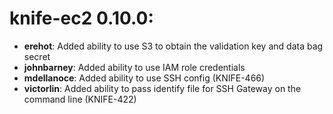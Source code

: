 <!---
This file is reset every time a new release is done. The contents of this file are for the currently unreleased version.

Example Contribution:
* **kalistec**: Improved file resource greatly.
-->
# knife-ec2 0.10.0:

* **erehot**: Added ability to use S3 to obtain the validation key and data bag secret
* **johnbarney**: Added ability to use IAM role credentials
* **mdellanoce**: Added ability to use SSH config (KNIFE-466)
* **victorlin**: Added ability to pass identify file for SSH Gateway on the command line (KNIFE-422)
